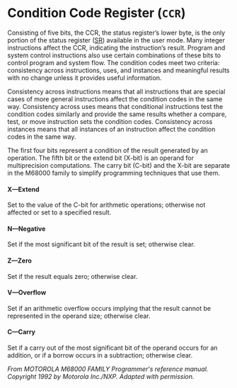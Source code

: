 # Condition Code Register (`CCR`)

Consisting of five bits, the CCR, the status register’s lower byte, is the only portion of the
status register ([SR](sr.md)) available in the user mode. Many integer instructions affect the CCR,
indicating the instruction’s result. Program and system control instructions also use certain
combinations of these bits to control program and system flow. The condition codes meet
two criteria: consistency across instructions, uses, and instances and meaningful results
with no change unless it provides useful information.

Consistency across instructions means that all instructions that are special cases of more
general instructions affect the condition codes in the same way. Consistency across uses
means that conditional instructions test the condition codes similarly and provide the same
results whether a compare, test, or move instruction sets the condition codes. Consistency
across instances means that all instances of an instruction affect the condition codes in the
same way.

The first four bits represent a condition of the result generated by an operation. The fifth bit
or the extend bit (X-bit) is an operand for multiprecision computations. The carry bit (C-bit)
and the X-bit are separate in the M68000 family to simplify programming techniques that use
them.

#### X—Extend

Set to the value of the C-bit for arithmetic operations; otherwise not affected or set to a
specified result.

#### N—Negative

Set if the most significant bit of the result is set; otherwise clear.

#### Z—Zero

Set if the result equals zero; otherwise clear.

#### V—Overflow

Set if an arithmetic overflow occurs implying that the result cannot be represented in the
operand size; otherwise clear.

#### C—Carry

Set if a carry out of the most significant bit of the operand occurs for an addition, or if a
borrow occurs in a subtraction; otherwise clear.

*From MOTOROLA M68000 FAMILY Programmer's reference manual. Copyright 1992 by Motorola Inc./NXP. Adapted with
permission.*